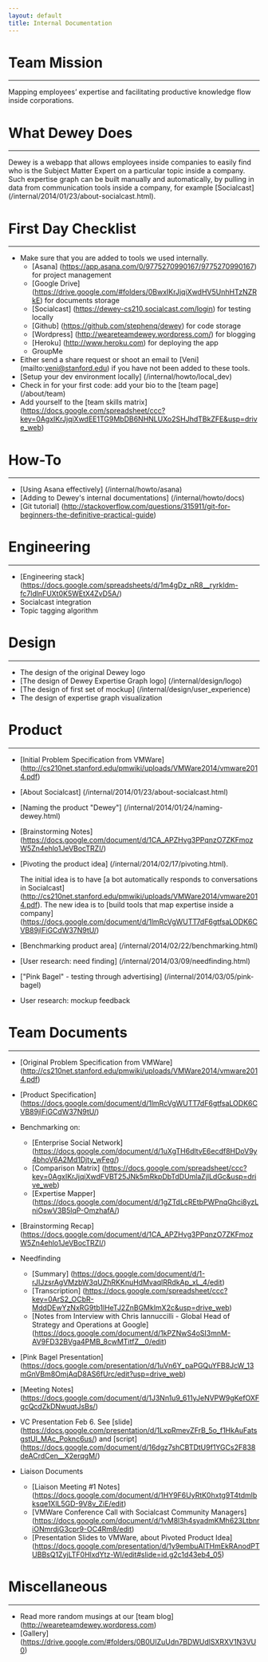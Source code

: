 ```yaml
---
layout: default
title: Internal Documentation
---
```


# Team Mission
--------------
Mapping employees’ expertise and facilitating productive knowledge flow inside corporations.

# What Dewey Does
--------------
Dewey is a webapp that allows employees inside companies to easily find who is the Subject Matter Expert on a particular topic inside a company. Such expertise graph can be built manually and automatically, by pulling in data from communication tools inside a company, for example [Socialcast] (/internal/2014/01/23/about-socialcast.html).

# First Day Checklist
--------------
*  Make sure that you are added to tools we used internally.
   * [Asana] (https://app.asana.com/0/9775270990167/9775270990167) for project management
   * [Google Drive] (https://drive.google.com/#folders/0BwxIKrJjqiXwdHV5UnhHTzNZRkE) for documents storage
   * [Socialcast] (https://dewey-cs210.socialcast.com/login) for testing locally
   * [Github] (https://github.com/stephenq/dewey) for code storage
   * [Wordpress] (http://weareteamdewey.wordpress.com/) for blogging
   * [Heroku] (http://www.heroku.com) for deploying the app
   * GroupMe
*  Either send a share request or shoot an email to [Veni] (mailto:veni@stanford.edu) if you have not been added to these tools.
*  [Setup your dev environment locally] (/internal/howto/local_dev)
*  Check in for your first code: add your bio to the [team page] (/about/team)
* Add yourself to the [team skills matrix] (https://docs.google.com/spreadsheet/ccc?key=0AgxIKrJjqiXwdEE1TG9MbDB6NHNLUXo2SHJhdTBkZFE&usp=drive_web)

# How-To
--------------
* [Using Asana effectively] (/internal/howto/asana)
* [Adding to Dewey's internal documentations] (/internal/howto/docs)
* [Git tutorial] (http://stackoverflow.com/questions/315911/git-for-beginners-the-definitive-practical-guide)

# Engineering
--------------
* [Engineering stack] (https://docs.google.com/spreadsheets/d/1m4gDz_nR8__ryrkldm-fc7ldlnFUXt0K5WEtX4ZvD5A/)
* Socialcast integration
* Topic tagging algorithm

# Design
--------------
* The design of the original Dewey logo
* [The design of Dewey Expertise Graph logo] (/internal/design/logo)
* [The design of first set of mockup] (/internal/design/user_experience)
* The design of expertise graph visualization

# Product
--------------
* [Initial Problem Specification from VMWare] (http://cs210net.stanford.edu/pmwiki/uploads/VMWare2014/vmware2014.pdf)
* [About Socialcast] (/internal/2014/01/23/about-socialcast.html)
* [Naming the product "Dewey"] (/internal/2014/01/24/naming-dewey.html)
* [Brainstorming Notes] (https://docs.google.com/document/d/1CA_APZHvg3PPqnzO7ZKFmozW5Zn4ehlo1JeVBocTRZI/)
* [Pivoting the product idea] (/internal/2014/02/17/pivoting.html).

  The initial idea is to have [a bot automatically responds to conversations in Socialcast] (http://cs210net.stanford.edu/pmwiki/uploads/VMWare2014/vmware2014.pdf). The new idea is to [build tools that map expertise inside a company] (https://docs.google.com/document/d/1lmRcVgWUTT7dF6gtfsaLODK6CVB89jlFiGCdW37N9tU/)
* [Benchmarking product area] (/internal/2014/02/22/benchmarking.html)
* [User research: need finding] (/internal/2014/03/09/needfinding.html)
* ["Pink Bagel" - testing through advertising] (/internal/2014/03/05/pink-bagel)
* User research: mockup feedback



# Team Documents
--------------
* [Original Problem Specification from VMWare] (http://cs210net.stanford.edu/pmwiki/uploads/VMWare2014/vmware2014.pdf)
* [Product Specification] (https://docs.google.com/document/d/1lmRcVgWUTT7dF6gtfsaLODK6CVB89jlFiGCdW37N9tU/)
* Benchmarking on:
  * [Enterprise Social Network] (https://docs.google.com/document/d/1uXgTH6dltvE6ecdf8HDoV9y4bhoV6A2Md1Djty_wFeg/)
  * [Comparison Matrix] (https://docs.google.com/spreadsheet/ccc?key=0AgxIKrJjqiXwdFVBT25JNk5mRkpDbTdDUmlaZjlLdGc&usp=drive_web)
  * [Expertise Mapper] (https://docs.google.com/document/d/1gZTdLcREtbPWPnqGhci8yzLniOswV3B5lqP-OmzhafA/)
* [Brainstorming Recap] (https://docs.google.com/document/d/1CA_APZHvg3PPqnzO7ZKFmozW5Zn4ehlo1JeVBocTRZI/)
* Needfinding
  * [Summary] (https://docs.google.com/document/d/1-rJIJzsrAgVMzbW3qUZhRKKnuHdMvaqlRRdkAp_xL_4/edit)
  * [Transcription] (https://docs.google.com/spreadsheet/ccc?key=0ArS2_OCbR-MddDEwYzNxRG9tb1lHeTJ2ZnBGMklmX2c&usp=drive_web)
  * [Notes from Interview with Chris Iannuccilli - Global Head of Strategy and Operations at Google] (https://docs.google.com/document/d/1kPZNwS4oSI3mnM-AV9FD32BVga4PMB_8cwMTitfZ__0/edit) 

* [Pink Bagel Presentation] (https://docs.google.com/presentation/d/1uVn6Y_paPGQuYFB8JcW_13mGnVBm8OmjAqD8AS6fUrc/edit?usp=drive_web)
* [Meeting Notes] (https://docs.google.com/document/d/1J3Nn1u9_611yJeNVPW9gKefOXFgcQcdZkDNwuqtJsBs/)
* VC Presentation Feb 6. See [slide] (https://docs.google.com/presentation/d/1LxpRmevZFrB_5o_f1HkAuFatsgstUl_MAc_Poknc6us/) and [script] (https://docs.google.com/document/d/16dgz7shCBTDtU9f1YGCs2F838deACrdCen__X2erqgM/)
* Liaison Documents
  * [Liaison Meeting #1 Notes] (https://docs.google.com/document/d/1HY9F6UyRtK0hxtg9T4tdmlbksqe1XlL5GD-9V8v_ZiE/edit)
  * [VMWare Conference Call with Socialcast Community Managers] (https://docs.google.com/document/d/1vM8l3h4syadmKMh623LtbnriONmrdjG3cpr9-OC4Rm8/edit)
  * [Presentation Slides to VMWare, about Pivoted Product Idea] (https://docs.google.com/presentation/d/1y9embuAITHmEkRAnodPTUBBsQ1ZyjLTF0HlxdYtz-WI/edit#slide=id.g2c1d43eb4_05)


# Miscellaneous
--------------
* Read more random musings at our [team blog] (http://weareteamdewey.wordpress.com)
* [Gallery] (https://drive.google.com/#folders/0B0UIZuUdn7BDWUdlSXRXV1N3VU0)
